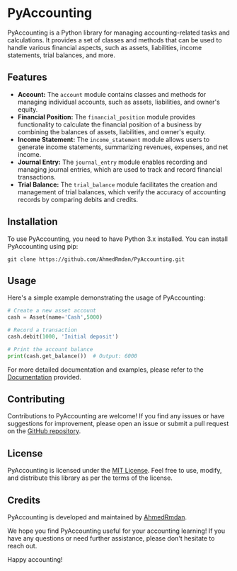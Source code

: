 ﻿# PyAccounting

PyAccounting is a Python library for managing accounting-related tasks and calculations. It provides a set of classes and methods that can be used to handle various financial aspects, such as assets, liabilities, income statements, trial balances, and more.

## Features

- **Account:** The `account` module contains classes and methods for managing individual accounts, such as assets, liabilities, and owner's equity.
- **Financial Position:** The `financial_position` module provides functionality to calculate the financial position of a business by combining the balances of assets, liabilities, and owner's equity.
- **Income Statement:** The `income_statement` module allows users to generate income statements, summarizing revenues, expenses, and net income.
- **Journal Entry:** The `journal_entry` module enables recording and managing journal entries, which are used to track and record financial transactions.
- **Trial Balance:** The `trial_balance` module facilitates the creation and management of trial balances, which verify the accuracy of accounting records by comparing debits and credits.

## Installation

To use PyAccounting, you need to have Python 3.x installed. You can install PyAccounting using pip:

```shell
git clone https://github.com/AhmedRmdan/PyAccounting.git
```

## Usage

Here's a simple example demonstrating the usage of PyAccounting:

```python
# Create a new asset account
cash = Asset(name='Cash',5000)

# Record a transaction
cash.debit(1000, 'Initial deposit')

# Print the account balance
print(cash.get_balance())  # Output: 6000
```

For more detailed documentation and examples, please refer to the [Documentation](https://github.com/AhmedRmdan/PyAccounting/wiki) provided.

## Contributing

Contributions to PyAccounting are welcome! If you find any issues or have suggestions for improvement, please open an issue or submit a pull request on the [GitHub repository](https://github.com/AhmedRmdan/PyAccounting).

## License

PyAccounting is licensed under the [MIT License](https://github.com/AhmedRmdan/PyAccounting/blob/main/LICENSE). Feel free to use, modify, and distribute this library as per the terms of the license.

## Credits

PyAccounting is developed and maintained by [AhmedRmdan](https://github.com/AhmedRmdan). 

We hope you find PyAccounting useful for your accounting learning! If you have any questions or need further assistance, please don't hesitate to reach out.

Happy accounting!
